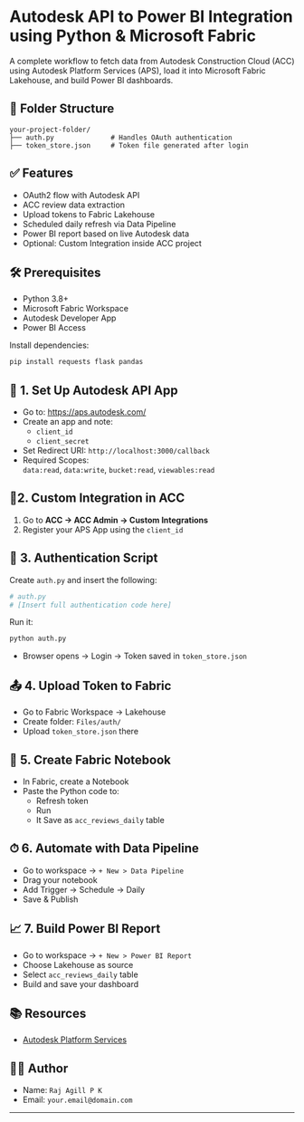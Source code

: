 # Autodesk API to Power BI Integration using Python & Microsoft Fabric

A complete workflow to fetch data from Autodesk Construction Cloud (ACC) using Autodesk Platform Services (APS), load it into Microsoft Fabric Lakehouse, and build Power BI dashboards.

## 📁 Folder Structure

```
your-project-folder/
├── auth.py              # Handles OAuth authentication
├── token_store.json     # Token file generated after login
```

## ✅ Features

- OAuth2 flow with Autodesk API
- ACC review data extraction
- Upload tokens to Fabric Lakehouse
- Scheduled daily refresh via Data Pipeline
- Power BI report based on live Autodesk data
- Optional: Custom Integration inside ACC project

## 🛠️ Prerequisites

- Python 3.8+
- Microsoft Fabric Workspace
- Autodesk Developer App
- Power BI Access

Install dependencies:

```bash
pip install requests flask pandas
```

## 🔐 1. Set Up Autodesk API App

- Go to: https://aps.autodesk.com/
- Create an app and note:
  - `client_id`
  - `client_secret`
- Set Redirect URI: `http://localhost:3000/callback`
- Required Scopes:  
  `data:read`, `data:write`, `bucket:read`, `viewables:read`

## 🔌2. Custom Integration in ACC

1. Go to **ACC → ACC Admin → Custom Integrations**
2. Register your APS App using the `client_id`

## 🔑 3. Authentication Script

Create `auth.py` and insert the following:

```python
# auth.py
# [Insert full authentication code here]
```

Run it:

```bash
python auth.py
```

- Browser opens → Login → Token saved in `token_store.json`

## 📤 4. Upload Token to Fabric

- Go to Fabric Workspace → Lakehouse
- Create folder: `Files/auth/`
- Upload `token_store.json` there

## 📓 5. Create Fabric Notebook

- In Fabric, create a Notebook
- Paste the Python code to:
  - Refresh token
  - Run
  - It Save as `acc_reviews_daily` table

## ⏱ 6. Automate with Data Pipeline

- Go to workspace → `+ New > Data Pipeline`
- Drag your notebook
- Add Trigger → Schedule → Daily
- Save & Publish

## 📈 7. Build Power BI Report

- Go to workspace → `+ New > Power BI Report`
- Choose Lakehouse as source
- Select `acc_reviews_daily` table
- Build and save your dashboard

## 📚 Resources

- [Autodesk Platform Services](https://aps.autodesk.com/)

## 👨‍💻 Author

- Name: `Raj Agill P K`
- Email: `your.email@domain.com`

---

